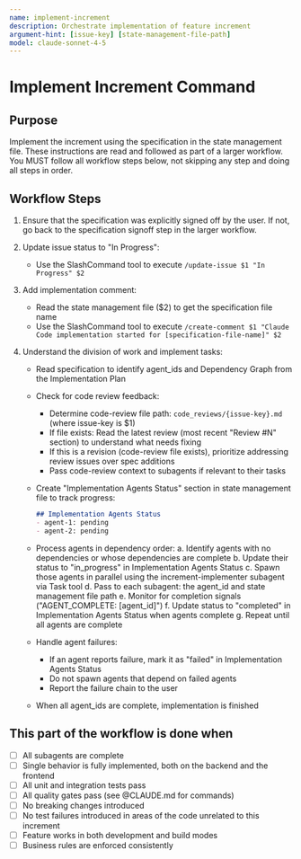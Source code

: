 ```yaml
---
name: implement-increment
description: Orchestrate implementation of feature increment
argument-hint: [issue-key] [state-management-file-path]
model: claude-sonnet-4-5
---
```


# Implement Increment Command

## Purpose

Implement the increment using the specification in the state management file.
These instructions are read and followed as part of a larger workflow.
You MUST follow all workflow steps below, not skipping any step and doing all steps in order.

## Workflow Steps

1. Ensure that the specification was explicitly signed off by the user. If not, go back to the specification signoff step in the larger workflow.

2. Update issue status to "In Progress":
   - Use the SlashCommand tool to execute `/update-issue $1 "In Progress" $2`

3. Add implementation comment:
   - Read the state management file ($2) to get the specification file name
   - Use the SlashCommand tool to execute `/create-comment $1 "Claude Code implementation started for [specification-file-name]" $2`

4. Understand the division of work and implement tasks:
    - Read specification to identify agent_ids and Dependency Graph from the Implementation Plan
    - Check for code review feedback:
      - Determine code-review file path: `code_reviews/{issue-key}.md` (where issue-key is $1)
      - If file exists: Read the latest review (most recent "Review #N" section) to understand what needs fixing
      - If this is a revision (code-review file exists), prioritize addressing review issues over spec additions
      - Pass code-review context to subagents if relevant to their tasks
    - Create "Implementation Agents Status" section in state management file to track progress:

      ```markdown
      ## Implementation Agents Status
      - agent-1: pending
      - agent-2: pending
      ```

    - Process agents in dependency order:
      a. Identify agents with no dependencies or whose dependencies are complete
      b. Update their status to "in_progress" in Implementation Agents Status
      c. Spawn those agents in parallel using the increment-implementer subagent via Task tool
      d. Pass to each subagent: the agent_id and state management file path
      e. Monitor for completion signals ("AGENT_COMPLETE: [agent_id]")
      f. Update status to "completed" in Implementation Agents Status when agents complete
      g. Repeat until all agents are complete
    - Handle agent failures:
      - If an agent reports failure, mark it as "failed" in Implementation Agents Status
      - Do not spawn agents that depend on failed agents
      - Report the failure chain to the user
    - When all agent_ids are complete, implementation is finished

## This part of the workflow is done when

- [ ] All subagents are complete
- [ ] Single behavior is fully implemented, both on the backend and the frontend
- [ ] All unit and integration tests pass
- [ ] All quality gates pass (see @CLAUDE.md for commands)
- [ ] No breaking changes introduced
- [ ] No test failures introduced in areas of the code unrelated to this increment
- [ ] Feature works in both development and build modes
- [ ] Business rules are enforced consistently
